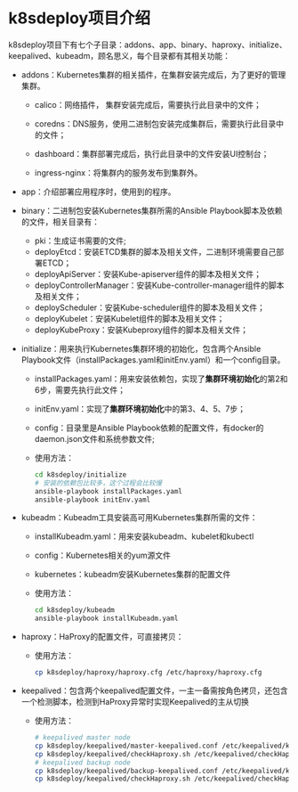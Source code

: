 # k8sdeploy项目介绍

k8sdeploy项目下有七个子目录：addons、app、binary、haproxy、initialize、keepalived、kubeadm，顾名思义，每个目录都有其相关功能：

* addons：Kubernetes集群的相关插件，在集群安装完成后，为了更好的管理集群。

  * calico：网络插件， 集群安装完成后，需要执行此目录中的文件；

  * coredns：DNS服务，使用二进制包安装完成集群后，需要执行此目录中的文件；

  * dashboard：集群部署完成后，执行此目录中的文件安装UI控制台；

  * ingress-nginx：将集群内的服务发布到集群外。

* app：介绍部署应用程序时，使用到的程序。

* binary：二进制包安装Kubernetes集群所需的Ansible Playbook脚本及依赖的文件，相关目录有：

  * pki：生成证书需要的文件;
  * deployEtcd：安装ETCD集群的脚本及相关文件，二进制环境需要自己部署ETCD；
  * deployApiServer：安装Kube-apiserver组件的脚本及相关文件；
  * deployControllerManager：安装Kube-controller-manager组件的脚本及相关文件；
  * deployScheduler：安装Kube-scheduler组件的脚本及相关文件；
  * deployKubelet：安装Kubelet组件的脚本及相关文件；
  * deployKubeProxy：安装Kubeproxy组件的脚本及相关文件；

* initialize：用来执行Kubernetes集群环境的初始化，包含两个Ansible Playbook文件（installPackages.yaml和initEnv.yaml）和一个config目录。

  * installPackages.yaml：用来安装依赖包，实现了**集群环境初始化**的第2和6步，需要先执行此文件；

  * initEnv.yaml：实现了**集群环境初始化**中的第3、4、5、7步；

  * config：目录里是Ansible Playbook依赖的配置文件，有docker的daemon.json文件和系统参数文件;

  * 使用方法：

    ```bash
    cd k8sdeploy/initialize
    # 安装的依赖包比较多，这个过程会比较慢
    ansible-playbook installPackages.yaml
    ansible-playbook initEnv.yaml
    ```

* kubeadm：Kubeadm工具安装高可用Kubernetes集群所需的文件：

  * installKubeadm.yaml：用来安装kubeadm、kubelet和kubectl

  * config：Kubernetes相关的yum源文件

  * kubernetes：kubeadm安装Kubernetes集群的配置文件

  * 使用方法：

    ```bash
    cd k8sdeploy/kubeadm
    ansible-playbook installKubeadm.yaml
    ```

* haproxy：HaProxy的配置文件，可直接拷贝：

  * 使用方法：

    ```bash
    cp k8sdeploy/haproxy/haproxy.cfg /etc/haproxy/haproxy.cfg
    ```

* keepalived：包含两个keepalived配置文件，一主一备需按角色拷贝，还包含一个检测脚本，检测到HaProxy异常时实现Keepalived的主从切换

  * 使用方法：

    ```bash
    # keepalived master node
    cp k8sdeploy/keepalived/master-keepalived.conf /etc/keepalived/keepalived.conf
    cp k8sdeploy/keepalived/checkHaproxy.sh /etc/keepalived/checkHaproxy.sh
    # keepalived backup node
    cp k8sdeploy/keepalived/backup-keepalived.conf /etc/keepalived/keepalived.conf
    cp k8sdeploy/keepalived/checkHaproxy.sh /etc/keepalived/checkHaproxy.sh
    ```

### 
